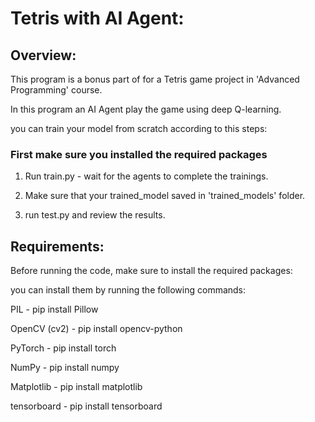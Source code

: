 # Tetris with AI Agent:
## Overview:
This program is a bonus part of for a Tetris game project in 'Advanced Programming' course.

In this program an AI Agent play the game using deep Q-learning.

you can train your model from scratch according to this steps:

### First make sure you installed the required packages

1) Run train.py - wait for the agents to complete the trainings.

2) Make sure that your trained_model saved in 'trained_models' folder.

3) run test.py and review the results.

## Requirements:

Before running the code, make sure to install the required packages:

you can install them by running the following commands:

PIL - pip install Pillow

OpenCV (cv2) - pip install opencv-python

PyTorch - pip install torch

NumPy - pip install numpy

Matplotlib - pip install matplotlib

tensorboard - pip install tensorboard
